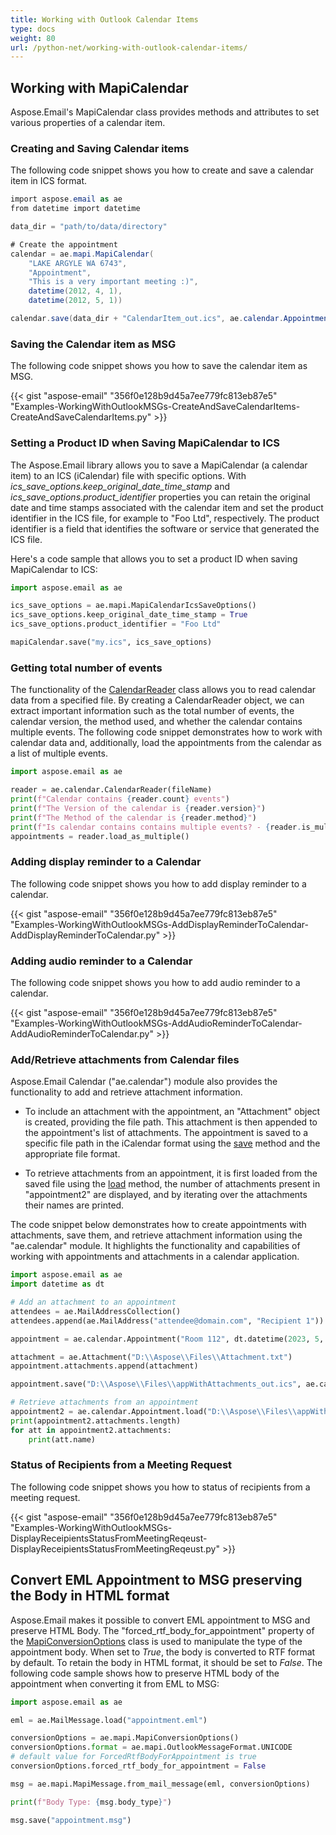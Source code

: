 ```yaml
---
title: Working with Outlook Calendar Items
type: docs
weight: 80
url: /python-net/working-with-outlook-calendar-items/
---
```



## **Working with MapiCalendar**
Aspose.Email's MapiCalendar class provides methods and attributes to set various properties of a calendar item.

### **Creating and Saving Calendar items**
The following code snippet shows you how to create and save a calendar item in ICS format.

```cs
import aspose.email as ae
from datetime import datetime

data_dir = "path/to/data/directory"

# Create the appointment
calendar = ae.mapi.MapiCalendar(
    "LAKE ARGYLE WA 6743",
    "Appointment",
    "This is a very important meeting :)",
    datetime(2012, 4, 1),
    datetime(2012, 5, 1))

calendar.save(data_dir + "CalendarItem_out.ics", ae.calendar.AppointmentSaveFormat.ICS)
```
### **Saving the Calendar item as MSG**
The following code snippet shows you how to save the calendar item as MSG.



{{< gist "aspose-email" "356f0e128b9d45a7ee779fc813eb87e5" "Examples-WorkingWithOutlookMSGs-CreateAndSaveCalendarItems-CreateAndSaveCalendarItems.py" >}}

### **Setting a Product ID when Saving MapiCalendar to ICS**

The Aspose.Email library allows you to save a MapiCalendar (a calendar item) to an ICS (iCalendar) file with specific options. With *ics_save_options.keep_original_date_time_stamp* and *ics_save_options.product_identifier* properties you can retain the original date and time stamps associated with the calendar item and set the product identifier in the ICS file, for example to "Foo Ltd", respectively. The product identifier is a field that identifies the software or service that generated the ICS file.

Here's a code sample that allows you to set a product ID when saving MapiCalendar to ICS:

```python
import aspose.email as ae

ics_save_options = ae.mapi.MapiCalendarIcsSaveOptions()
ics_save_options.keep_original_date_time_stamp = True
ics_save_options.product_identifier = "Foo Ltd"

mapiCalendar.save("my.ics", ics_save_options)
```
### **Getting total number of events**

The functionality of the [CalendarReader](https://reference.aspose.com/email/python-net/aspose.email.calendar/calendarreader/) class allows you to read calendar data from a specified file. By creating a CalendarReader object, we can extract important information such as the total number of events, the calendar version, the method used, and whether the calendar contains multiple events. The following code snippet demonstrates how to work with calendar data and, additionally, load the appointments from the calendar as a list of multiple events. 

```python
import aspose.email as ae

reader = ae.calendar.CalendarReader(fileName)
print(f"Calendar contains {reader.count} events")
print(f"The Version of the calendar is {reader.version}")
print(f"The Method of the calendar is {reader.method}")
print(f"Is calendar contains contains multiple events? - {reader.is_multi_events}")
appointments = reader.load_as_multiple()
```

### **Adding display reminder to a Calendar**
The following code snippet shows you how to add display reminder to a calendar.



{{< gist "aspose-email" "356f0e128b9d45a7ee779fc813eb87e5" "Examples-WorkingWithOutlookMSGs-AddDisplayReminderToCalendar-AddDisplayReminderToCalendar.py" >}}
### **Adding audio reminder to a Calendar**
The following code snippet shows you how to add audio reminder to a calendar.



{{< gist "aspose-email" "356f0e128b9d45a7ee779fc813eb87e5" "Examples-WorkingWithOutlookMSGs-AddAudioReminderToCalendar-AddAudioReminderToCalendar.py" >}}

### **Add/Retrieve attachments from Calendar files**

Aspose.Email Calendar ("ae.calendar") module also provides the functionality to add and retrieve attachment information. 

- To include an attachment with the appointment, an "Attachment" object is created, providing the file path. This attachment is then appended to the appointment's list of attachments. The appointment is saved to a specific file path in the iCalendar format using the [save](https://reference.aspose.com/email/python-net/aspose.email.calendar/appointment/#methods) method and the appropriate file format.

- To retrieve attachments from an appointment, it is first loaded from the saved file using the [load](https://reference.aspose.com/email/python-net/aspose.email.calendar/appointment/#methods) method, the number of attachments present in "appointment2" are displayed, and by iterating over the attachments their names are printed.

The code snippet below demonstrates how to create appointments with attachments, save them, and retrieve attachment information using the "ae.calendar" module. It highlights the functionality and capabilities of working with appointments and attachments in a calendar application. 

```python
import aspose.email as ae
import datetime as dt

# Add an attachment to an appointment
attendees = ae.MailAddressCollection()
attendees.append(ae.MailAddress("attendee@domain.com", "Recipient 1"))

appointment = ae.calendar.Appointment("Room 112", dt.datetime(2023, 5, 27), dt.date(2023, 5, 28),  ae.MailAddress("organizer@domain.com"), attendees)

attachment = ae.Attachment("D:\\Aspose\\Files\\Attachment.txt")
appointment.attachments.append(attachment)

appointment.save("D:\\Aspose\\Files\\appWithAttachments_out.ics", ae.calendar.AppointmentSaveFormat.ICS)

# Retrieve attachments from an appointment 
appointment2 = ae.calendar.Appointment.load("D:\\Aspose\\Files\\appWithAttachments_out.ics")
print(appointment2.attachments.length)
for att in appointment2.attachments:
    print(att.name)
```
### **Status of Recipients from a Meeting Request**
The following code snippet shows you how to status of recipients from a meeting request.



{{< gist "aspose-email" "356f0e128b9d45a7ee779fc813eb87e5" "Examples-WorkingWithOutlookMSGs-DisplayReceipientsStatusFromMeetingReqeust-DisplayReceipientsStatusFromMeetingReqeust.py" >}}

## **Convert EML Appointment to MSG preserving the Body in HTML format**

Aspose.Email makes it possible to convert EML appointment to MSG and preserve HTML Body. The "forced_rtf_body_for_appointment" property of the [MapiConversionOptions](https://reference.aspose.com/email/python-net/aspose.email.mapi/mapiconversionoptions/#mapiconversionoptions-class) class is used to manipulate the type of the appointment body. When set to *True*, the body is converted to RTF format by default. To retain the body in HTML format, it should be set to *False*. The following code sample shows how to preserve HTML body of the appointment when converting it from EML to MSG:

```python
import aspose.email as ae

eml = ae.MailMessage.load("appointment.eml")

conversionOptions = ae.mapi.MapiConversionOptions()
conversionOptions.format = ae.mapi.OutlookMessageFormat.UNICODE
# default value for ForcedRtfBodyForAppointment is true
conversionOptions.forced_rtf_body_for_appointment = False

msg = ae.mapi.MapiMessage.from_mail_message(eml, conversionOptions)

print(f"Body Type: {msg.body_type}")

msg.save("appointment.msg")
```